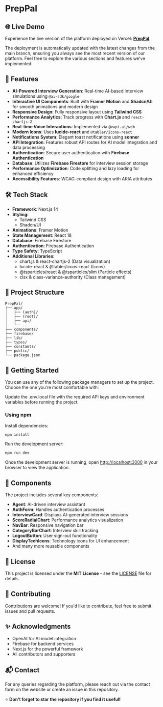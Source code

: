# PrepPal

## 🌐 Live Demo
Experience the live version of the platform deployed on Vercel: [**PrepPal**](https://prep-pal-beta.vercel.app/)

The deployment is automatically updated with the latest changes from the main branch, ensuring you always see the most recent version of our platform. Feel free to explore the various sections and features we've implemented.

## 🚀 Features
- **AI-Powered Interview Generation**: Real-time AI-based interview simulations using `@ai-sdk/google`
- **Interactive UI Components**: Built with **Framer Motion** and **Shadcn/UI** for smooth animations and modern design
- **Responsive Design**: Fully responsive layout using **Tailwind CSS**
- **Performance Analytics**: Track progress with **Chart.js** and `react-chartjs-2`
- **Real-time Voice Interactions**: Implemented via `@vapi-ai/web`
- **Modern Icons**: Uses **lucide-react** and `@tabler/icons-react`
- **Notifications System**: Elegant toast notifications using **sonner**
- **API Integration**: Features robust API routes for AI model integration and data processing
- **Authentication**: Secure user authentication with **Firebase Authentication**
- **Database**: Utilizes **Firebase Firestore** for interview session storage
- **Performance Optimization**: Code splitting and lazy loading for enhanced efficiency
- **Accessibility Features**: WCAG-compliant design with ARIA attributes

## 🛠️ Tech Stack
- **Framework**: Next.js 14
- **Styling**:
  - Tailwind CSS
  - Shadcn/UI
- **Animations**: Framer Motion
- **State Management**: React 18
- **Database**: Firebase Firestore
- **Authentication**: Firebase Authentication
- **Type Safety**: TypeScript
- **Additional Libraries**:
  - chart.js & react-chartjs-2 (Data visualization)
  - lucide-react & @tabler/icons-react (Icons)
  - @tsparticles/react & @tsparticles/slim (Particle effects)
  - clsx & class-variance-authority (Class management)

## 📁 Project Structure
```
PrepPal/
├── app/                   
│   ├── (auth)/            
│   ├── (root)/             
│   ├── api/                
│   └── ...                 
├── components/             
├── firebase/              
├── lib/                    
├── types/                  
├── constants/              
├── public/                 
└── package.json            
```

## 🚀 Getting Started
You can use any of the following package managers to set up the project. Choose the one you're most comfortable with:

Update the .env.local file with the required API keys and environment variables before running the project.
### Using npm
Install dependencies:
```sh
npm install
```
Run the development server:
```sh
npm run dev
```

Once the development server is running, open [http://localhost:3000](http://localhost:3000) in your browser to view the application.

## 🧩 Components
The project includes several key components:
- **Agent**: AI-driven interview assistant
- **AuthForm**: Handles authentication processes
- **InterviewCard**: Displays AI-generated interview sessions
- **ScoreRadialChart**: Performance analytics visualization
- **NavBar**: Responsive navigation bar
- **CategoryBarChart**: Interview skill tracking
- **LogoutButton**: User sign-out functionality
- **DisplayTechIcons**: Technology icons for UI enhancement
- And many more reusable components

## 📄 License
This project is licensed under the **MIT License** - see the [LICENSE](LICENSE) file for details.

## 🤝 Contributing
Contributions are welcome! If you'd like to contribute, feel free to submit issues and pull requests.

## ✨ Acknowledgments
- OpenAI for AI model integration
- Firebase for backend services
- Next.js for the powerful framework
- All contributors and supporters

## 📬 Contact
For any queries regarding the platform, please reach out via the contact form on the website or create an issue in this repository.

⭐ **Don't forget to star the repository if you find it useful!**

